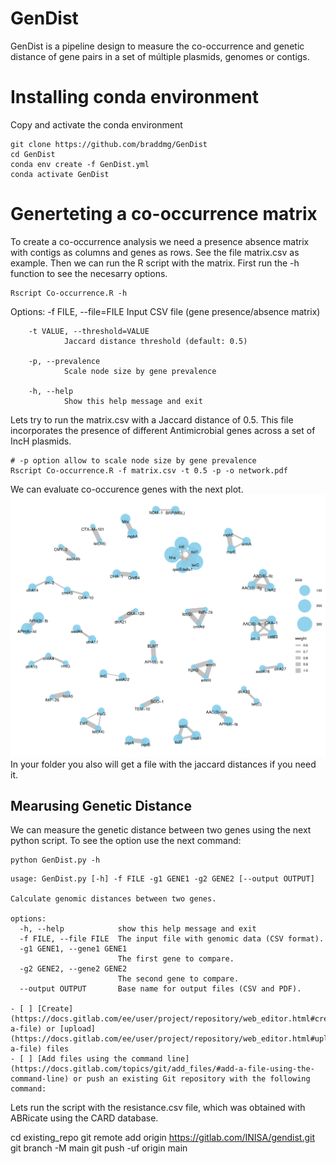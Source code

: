 # GenDist
GenDist is a pipeline design to measure the co-occurrence and genetic distance of gene pairs in a set of múltiple plasmids, genomes or contigs.

# Installing conda environment 
Copy and activate the conda environment 

```
git clone https://github.com/braddmg/GenDist
cd GenDist
conda env create -f GenDist.yml
conda activate GenDist
```
# Generteting a co-occurrence matrix 
To create a co-occurrence analysis we need a presence absence matrix with contigs as columns and genes as rows. See the file matrix.csv as example.
Then we can run the R script with the matrix. First run the -h function to see the necesarry options.

```
Rscript Co-occurrence.R -h 
```
Options:
        -f FILE, --file=FILE
                Input CSV file (gene presence/absence matrix)

        -t VALUE, --threshold=VALUE
                Jaccard distance threshold (default: 0.5)

        -p, --prevalence
                Scale node size by gene prevalence

        -h, --help
                Show this help message and exit
Lets try to run the matrix.csv with a Jaccard distance of 0.5. This file incorporates the presence of different Antimicrobial genes across a set of IncH plasmids.
```
# -p option allow to scale node size by gene prevalence
Rscript Co-occurrence.R -f matrix.csv -t 0.5 -p -o network.pdf
```
We can evaluate co-occurence genes with the next plot. 
![Co-occurrence plot](https://github.com/braddmg/images/blob/main/network-1.png)
In your folder you also will get a file with the jaccard distances if you need it. 

## Mearusing Genetic Distance 
We can measure the genetic distance between two genes using the next python script. 
To see the option use the next command:
```
python GenDist.py -h
```
```
usage: GenDist.py [-h] -f FILE -g1 GENE1 -g2 GENE2 [--output OUTPUT]

Calculate genomic distances between two genes.

options:
  -h, --help            show this help message and exit
  -f FILE, --file FILE  The input file with genomic data (CSV format).
  -g1 GENE1, --gene1 GENE1
                        The first gene to compare.
  -g2 GENE2, --gene2 GENE2
                        The second gene to compare.
  --output OUTPUT       Base name for output files (CSV and PDF).

- [ ] [Create](https://docs.gitlab.com/ee/user/project/repository/web_editor.html#create-a-file) or [upload](https://docs.gitlab.com/ee/user/project/repository/web_editor.html#upload-a-file) files
- [ ] [Add files using the command line](https://docs.gitlab.com/topics/git/add_files/#add-a-file-using-the-command-line) or push an existing Git repository with the following command:
```
Lets run the script with the resistance.csv file, which was obtained with ABRicate using the CARD database. 

cd existing_repo
git remote add origin https://gitlab.com/INISA/gendist.git
git branch -M main
git push -uf origin main
```
